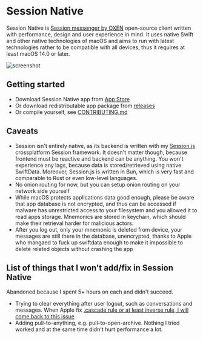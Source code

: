# Session Native

Session Native is [Session messenger by OXEN](https://getsession.org) open-source client written with performance, design and user experience in mind. It uses native Swift and other native technologies of macOS and aims to run with latest technologies rather to be compatible with all devices, thus it requires at least macOS 14.0 or later.

![screenshot]()

## Getting started

- Download Session Native app from [App Store](https://example.org) 
- Or download redistributable app package from [releases](https://github.com/VityaSchel/session-native/releases)
- Or compile yourself, see [CONTRIBUTING.md](./CONTRIBUTING.md)

## Caveats

- Session isn't entirely native, as its backend is written with my [Session.js](https://sessionjs.github.io/) crossplatform Session framework. It doesn't matter though, because frontend must be reactive and backend can be anything. You won't experience any lags, because data is stored/retrieved using native SwiftData. Moreover, Session.js is written in Bun, which is very fast and comparable to Rust or even low-level languages.
- No onion routing for now, but you can setup onion routing on your network side yourself
- While macOS protects applications data good enough, please be aware that app database is not encrypted, and thus can be accessed if malware has unrestricted access to your filesystem and you allowed it to read apps storage. Mnemonics are stored in keychain, which should make their retrieval harder for malicious actors.
- After you log out, only your mnemonic is deleted from device, your messages are still there in the database, unencrypted, thanks to Apple who mangaed to fuck up swiftdata enough to make it impossible to delete related objects without crashing the app

## List of things that I won't add/fix in Session Native

Abandoned because I spent 5+ hours on each and didn't succeed.

- Trying to clear everything after user logout, such as conversations and messages. When Apple fix [.cascade rule or at least inverse rule, I will come back to this issue](https://stackoverflow.com/questions/77559646/swiftdata-cascade-deletion-rule-not-working)
- Adding pull-to-anything, e.g. pull-to-open-archive. Nothing I tried worked and at the same time didn't hurt performance a lot.
